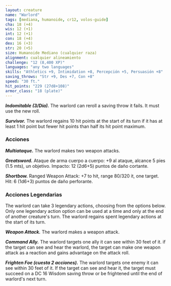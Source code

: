 ```yaml
---
layout: creature
name: "Warlord"
tags: [mediana, humanoide, cr12, volos-guide]
cha: 18 (+4)
wis: 12 (+1)
int: 12 (+1)
con: 18 (+4)
dex: 16 (+3)
str: 20 (+5)
size: Humanoide Mediano (cualquier raza)
alignment: cualquier alineamiento
challenge: "12 (8,400 XP)"
languages: "any two languages"
skills: "Athletics +9, Intimidation +8, Percepción +5, Persuasión +8"
saving_throws: "Str +9, Des +7, Con +8"
speed: "30 ft."
hit_points: "229 (27d8+108)"
armor_class: "18 (plate)"
---
```


***Indomitable (3/Día).*** The warlord can reroll a saving throw it fails. It must use the new roll.

***Survivor.*** The warlord regains 10 hit points at the start of its turn if it has at least 1 hit point but fewer hit points than half its hit point maximum.

### Acciones

***Multiataque.*** The warlord makes two weapon attacks.

***Greatsword.*** Ataque de arma cuerpo a cuerpo: +9 al ataque, alcance 5 pies (1.5 mts), un objetivo. Impacto: 12 (2d6+5) puntos de daño cortante.

***Shortbow.*** Ranged Weapon Attack: +7 to hit, range 80/320 it, one target. Hit: 6 (1d6+3) puntos de daño perforante.

### Acciones Legendarias

The warlord can take 3 legendary actions, choosing from the options below. Only one legendary action option can be used at a time and only at the end of another creature's turn. The warlord regains spent legendary actions at the start of its turn.

***Weapon Attack.*** The warlord makes a weapon attack.

***Command Ally.*** The warlord targets one ally it can see within 30 feet of it. if the target can see and hear the warlord, the target can make one weapon attack as a reaction and gains advantage on the attack roll.

***Frighten Foe (cuesta 2 acciones).*** The warlord targets one enemy it can see within 30 feet of it. If the target can see and hear it, the target must succeed on a DC 16 Wisdom saving throw or be frightened until the end of warlord's next turn.